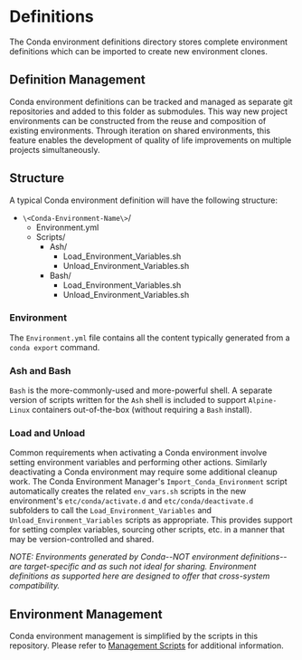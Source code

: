 
# Definitions

The Conda environment definitions directory stores complete environment definitions which can be imported to create new environment clones.

## Definition Management

Conda environment definitions can be tracked and managed as separate git repositories and added to this folder as submodules. This way new project environments can be constructed from the reuse and composition of existing environments. Through iteration on shared environments, this feature enables the development of quality of life improvements on multiple projects simultaneously.

## Structure

A typical Conda environment definition will have the following structure:

- `\<Conda-Environment-Name\>`/  
  - Environment.yml  
  - Scripts/  
    - Ash/  
      - Load_Environment_Variables.sh  
      - Unload_Environment_Variables.sh  
    - Bash/  
      - Load_Environment_Variables.sh  
      - Unload_Environment_Variables.sh

### Environment

The `Environment.yml` file contains all the content typically generated from a `conda export` command.

### Ash and Bash

`Bash` is the more-commonly-used and more-powerful shell.  A separate version of scripts written for the `Ash` shell is included to support `Alpine-Linux` containers out-of-the-box (without requiring a `Bash` install).

### Load and Unload

Common requirements when activating a Conda environment involve setting environment variables and performing other actions. Similarly deactivating a Conda environment may require some additional cleanup work.  The Conda Environment Manager's `Import_Conda_Environment` script automatically creates the related `env_vars.sh` scripts in the new environment's `etc/conda/activate.d` and `etc/conda/deactivate.d` subfolders to call the `Load_Environment_Variables` and `Unload_Environment_Variables` scripts as appropriate.  This provides support for setting complex variables, sourcing other scripts, etc. in a manner that may be version-controlled and shared.

_NOTE: Environments generated by Conda--NOT environment definitions--are target-specific and as such not ideal for sharing. Environment definitions as supported here are designed to offer that cross-system compatibility._

## Environment Management

Conda environment management is simplified by the scripts in this repository. Please refer to [Management Scripts](../../README.md#management-scripts) for additional information.
